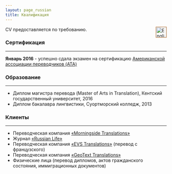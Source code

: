 ```yaml
---
layout: page_russian
title: Квалификация
---
```


<a href="{{ site.baseurl }}qualifications/"><img src="{{ site.baseurl }}public/english_icon.png" alt="English version of website" style="border:1px solid;border-color:rgb(196, 120, 52);width:32px;margin-left:20px;padding:0px;background:transparent;" align="right"></a>

CV предоставляется по требованию.

### Сертификация
---------------
**Январь 2016** - успешно сдала экзамен на сертификацию <a href="http://atanet.org">Американской ассоциации переводчиков (ATA)</a>

### Образование
-------------

  * Диплом магистра перевода (Master of Arts in Translation), Кентский государственный университет, 2016
  * Диплом бакалавра лингвистики, Суортморский колледж, 2013

### Клиенты
--------------

  * Переводческая компания <a href="https://www.morningtrans.com/">&laquo;Morningside Translations&raquo;</a>
  * Журнал <a href="http://russianlife.com/">&laquo;Russian Life&raquo;</a>
  * Переводческая компания <a href="http://www.evs-translations.com/">&laquo;EVS Translations&raquo;</a> (перевод с французского)
  * Переводческая компания <a href="http://www.geotext.com/">&laquo;GeoText Translations&raquo;</a>
  * Физические лица (перевод дипломов, актов гражданского состояния, иммиграционных документов)
